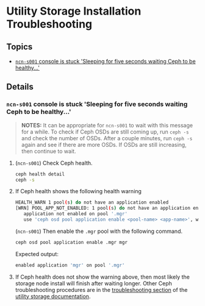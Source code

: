 # Utility Storage Installation Troubleshooting

## Topics

- [`ncn-s001` console is stuck 'Sleeping for five seconds waiting Ceph to be healthy...'](#ncn-s001-console-is-stuck-sleeping-for-five-seconds-waiting-ceph-to-be-healthy)

## Details

### `ncn-s001` console is stuck 'Sleeping for five seconds waiting Ceph to be healthy...'

> **NOTES:**
> It can be appropriate for `ncn-s001` to wait with this message for a while. To check if Ceph OSDs are still coming up, run `ceph -s` and check the number of OSDs.
After a couple minutes, run `ceph -s` again and see if there are more OSDs. If OSDs are still increasing, then continue to wait.

1. (`ncn-s001`) Check Ceph health.

   ```bash
   ceph health detail
   ceph -s
   ```

2. If Ceph health shows the following health warning

   ```bash
   HEALTH_WARN 1 pool(s) do not have an application enabled
   [WRN] POOL_APP_NOT_ENABLED: 1 pool(s) do not have an application enabled
      application not enabled on pool '.mgr'
      use 'ceph osd pool application enable <pool-name> <app-name>', where <app-name> is 'cephfs', 'rbd', 'rgw', or freeform for custom applications. 
   ```

   (`ncn-s001`) Then enable the `.mgr` pool with the following command.

   ```bash
   ceph osd pool application enable .mgr mgr
   ```

   Expected output:

   ```bash
   enabled application 'mgr' on pool '.mgr'
   ```

3. If Ceph health does not show the warning above, then most likely the storage node install will finish after waiting longer. Other Ceph troubleshooting procedures are in the
[troubleshooting section](../operations/utility_storage/Utility_Storage.md#storage-troubleshooting-references) of the [utility storage documentation](../operations/utility_storage/Utility_Storage.md).

